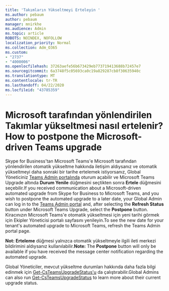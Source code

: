 ```yaml
---
title: 'Takımların Yükseltmeyi Erteleyin '
ms.author: pebaum
author: pebaum
manager: mnirkhe
ms.audience: Admin
ms.topic: article
ROBOTS: NOINDEX, NOFOLLOW
localization_priority: Normal
ms.collection: Adm_O365
ms.custom:
- "2737"
- "4000006"
ms.openlocfilehash: 37263aefe56b673429eb773719413688b72457e7
ms.sourcegitcommit: 6a3748f5c05693ca0c19a829287cb8f30635940c
ms.translationtype: MT
ms.contentlocale: tr-TR
ms.lasthandoff: 04/22/2020
ms.locfileid: "43785359"
---
```

# <a name="how-to-postpone-the-microsoft-driven-teams-upgrade"></a><span data-ttu-id="2875b-102">Microsoft tarafından yönlendirilen Takımlar yükseltmesi nasıl ertelenir?</span><span class="sxs-lookup"><span data-stu-id="2875b-102">How to postpone the Microsoft-driven Teams upgrade</span></span>

<span data-ttu-id="2875b-103">Skype for Business'tan Microsoft Teams'e Microsoft tarafından yönlendirilen otomatik yükseltme hakkında iletişim aldıysanız ve otomatik yükseltmeyi daha sonraki bir tarihe ertelemek istiyorsanız, Global Yöneticiniz [Teams Admin portalında](https://admin.teams.microsoft.com/dashboard) oturum açabilir ve Microsoft Teams Upgrade altında **Durum Yenile** düğmesini seçtikten sonra **Ertele** düğmesini seçebilir.</span><span class="sxs-lookup"><span data-stu-id="2875b-103">If you received communication about a Microsoft-driven automated upgrade from Skype for Business to Microsoft Teams, and you wish to postpone the automated upgrade to a later date, your Global Admin can log in to the [Teams Admin portal](https://admin.teams.microsoft.com/dashboard) and, after selecting the **Refresh Status** button under Microsoft Teams Upgrade, select the **Postpone** button.</span></span> <span data-ttu-id="2875b-104">Kiracınızın Microsoft Teams'e otomatik yükseltmesi için yeni tarihi görmek için Ekipler Yöneticisi portalı sayfasını yenileyin.</span><span class="sxs-lookup"><span data-stu-id="2875b-104">To see the new date for your tenant's automated upgrade to Microsoft Teams, refresh the Teams Admin portal page.</span></span>

<span data-ttu-id="2875b-105">**Not:** **Erteleme** düğmesi yalnızca otomatik yükseltmeyle ilgili ileti merkezi bildirimini aldıysanız kullanılabilir.</span><span class="sxs-lookup"><span data-stu-id="2875b-105">**Note:** The **Postpone** button will only be available if you have received the message center notification regarding the automated upgrade.</span></span> 

<span data-ttu-id="2875b-106">Global Yöneticiler, mevcut yükseltme durumları hakkında daha fazla bilgi edinmek için [Get-CsTeamsUpgradeStatus'u](https://docs.microsoft.com/powershell/module/skype/get-csteamsupgradestatus?view=skype-ps) da çalıştırabilir.</span><span class="sxs-lookup"><span data-stu-id="2875b-106">Global Admins can also run [Get-CsTeamsUpgradeStatus](https://docs.microsoft.com/powershell/module/skype/get-csteamsupgradestatus?view=skype-ps) to learn more about their current upgrade status.</span></span>
